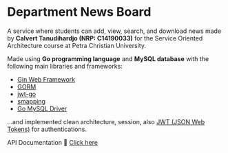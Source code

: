 # Department News Board

A service where students can add, view, search, and download news made by <b>Calvert Tanudihardjo (NRP: C14190033)</b> for the Service Oriented Architecture course at Petra Christian University.

Made using **Go programming language** and **MySQL database** with the following main libraries and frameworks:
- [Gin Web Framework](https://github.com/gin-gonic/gin)
- [GORM](https://gorm.io/index.html)
- [jwt-go](github.com/dgrijalva/jwt-go)
- [smapping](github.com/mashingan/smapping)
- [Go MySQL Driver](github.com/go-sql-driver/mysql)

...and implemented clean architecture, session, also [JWT (JSON Web Tokens)](https://jwt.io/) for authentications.

API Documentation 🚀 [Click here](https://documenter.getpostman.com/view/18705948/UzBsGPoy#538f8522-1e79-4e7d-abbe-cf02f0d62460)
